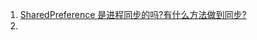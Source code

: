 1. [SharedPreference 是进程同步的吗?有什么方法做到同步?](https://blog.csdn.net/liyang_nash/article/details/79227441)
2. 